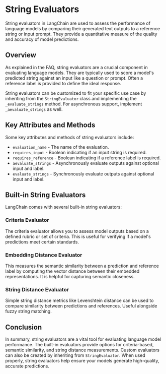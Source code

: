 

# String Evaluators

String evaluators in LangChain are used to assess the performance of language models by comparing their generated text outputs to a reference string or input prompt. They provide a quantitative measure of the quality and accuracy of model predictions.

## Overview

As explained in the FAQ, string evaluators are a crucial component in evaluating language models. They are typically used to score a model's predicted string against an input like a question or prompt. Often a reference label is provided to define the ideal response.

String evaluators can be customized to fit your specific use case by inheriting from the `StringEvaluator` class and implementing the `_evaluate_strings` method. For asynchronous support, implement `_aevaluate_strings` as well.

## Key Attributes and Methods

Some key attributes and methods of string evaluators include:

- `evaluation_name` - The name of the evaluation.
- `requires_input` - Boolean indicating if an input string is required.
- `requires_reference` - Boolean indicating if a reference label is required. 
- `aevaluate_strings` - Asynchronously evaluate outputs against optional input and label.
- `evaluate_strings` - Synchronously evaluate outputs against optional input and label.

## Built-in String Evaluators

LangChain comes with several built-in string evaluators:

### Criteria Evaluator

The criteria evaluator allows you to assess model outputs based on a defined rubric or set of criteria. This is useful for verifying if a model's predictions meet certain standards.

### Embedding Distance Evaluator 

This measures the semantic similarity between a prediction and reference label by computing the vector distance between their embedded representations. It is helpful for capturing semantic closeness.

### String Distance Evaluator

Simple string distance metrics like Levenshtein distance can be used to compare similarity between predictions and references. Useful alongside fuzzy string matching.

## Conclusion

In summary, string evaluators are a vital tool for evaluating language model performance. The built-in evaluators provide options for criteria-based, semantic similarity, and string distance measurements. Custom evaluators can also be created by inheriting from `StringEvaluator`. When used properly, string evaluators help ensure your models generate high-quality, accurate predictions.

